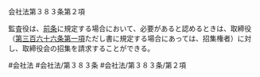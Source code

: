 会社法第３８３条第２項

監査役は、[前条](会社法＿＿＿＿第３８２条第１項)に規定する場合において、必要があると認めるときは、取締役（[第三百六十六条第一項](会社法＿＿＿＿第３６６条第１項)ただし書に規定する場合にあっては、招集権者）に対し、取締役会の招集を請求することができる。

#会社法
#会社法/第３８３条
#会社法/第３８３条/第２項

